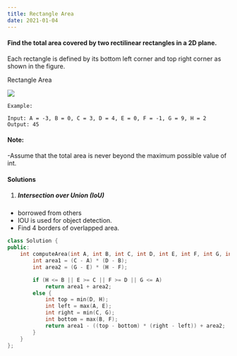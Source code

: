 ```yaml
---
title: Rectangle Area
date: 2021-01-04
---
```

#### Find the total area covered by two rectilinear rectangles in a 2D plane.

Each rectangle is defined by its bottom left corner and top right corner as shown in the figure.

Rectangle Area

![](https://assets.leetcode.com/uploads/2018/10/22/rectangle_area.png)

```
Example:

Input: A = -3, B = 0, C = 3, D = 4, E = 0, F = -1, G = 9, H = 2
Output: 45
```

#### Note:

-Assume that the total area is never beyond the maximum possible value of int.

#### Solutions

1. ##### Intersection over Union (IoU)

- borrowed from others
- IOU is used for object detection.
- Find 4 borders of overlapped area.

```cpp
class Solution {
public:
    int computeArea(int A, int B, int C, int D, int E, int F, int G, int H) {
        int area1 = (C - A) * (D - B);
        int area2 = (G - E) * (H - F);

        if (H <= B || E >= C || F >= D || G <= A)
            return area1 + area2;
        else {
            int top = min(D, H);
            int left = max(A, E);
            int right = min(C, G);
            int bottom = max(B, F);
            return area1 - ((top - bottom) * (right - left)) + area2;
        }
    }
};
```